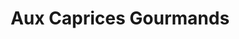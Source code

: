 ---
title: "Aux Caprices Gourmands"
url: /parce-sur-sarthe/aux-caprices-gourmands/
shop: Bäckerei
---
